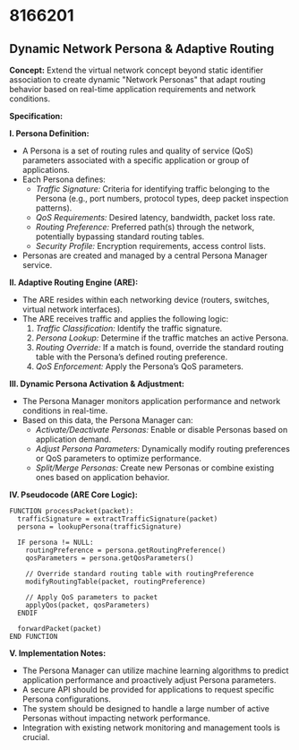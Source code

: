 # 8166201

## Dynamic Network Persona & Adaptive Routing

**Concept:** Extend the virtual network concept beyond static identifier association to create dynamic "Network Personas" that adapt routing behavior based on real-time application requirements and network conditions.

**Specification:**

**I. Persona Definition:**

*   A Persona is a set of routing rules and quality of service (QoS) parameters associated with a specific application or group of applications.
*   Each Persona defines:
    *   *Traffic Signature:* Criteria for identifying traffic belonging to the Persona (e.g., port numbers, protocol types, deep packet inspection patterns).
    *   *QoS Requirements:*  Desired latency, bandwidth, packet loss rate.
    *   *Routing Preference:* Preferred path(s) through the network, potentially bypassing standard routing tables.
    *   *Security Profile:*  Encryption requirements, access control lists.
*   Personas are created and managed by a central Persona Manager service.

**II. Adaptive Routing Engine (ARE):**

*   The ARE resides within each networking device (routers, switches, virtual network interfaces).
*   The ARE receives traffic and applies the following logic:
    1.  *Traffic Classification:*  Identify the traffic signature.
    2.  *Persona Lookup:*  Determine if the traffic matches an active Persona.
    3.  *Routing Override:* If a match is found, override the standard routing table with the Persona’s defined routing preference.
    4.  *QoS Enforcement:*  Apply the Persona’s QoS parameters.

**III. Dynamic Persona Activation & Adjustment:**

*   The Persona Manager monitors application performance and network conditions in real-time.
*   Based on this data, the Persona Manager can:
    *   *Activate/Deactivate Personas:* Enable or disable Personas based on application demand.
    *   *Adjust Persona Parameters:* Dynamically modify routing preferences or QoS parameters to optimize performance.
    *   *Split/Merge Personas:*  Create new Personas or combine existing ones based on application behavior.

**IV. Pseudocode (ARE Core Logic):**

```
FUNCTION processPacket(packet):
  trafficSignature = extractTrafficSignature(packet)
  persona = lookupPersona(trafficSignature)

  IF persona != NULL:
    routingPreference = persona.getRoutingPreference()
    qosParameters = persona.getQosParameters()

    // Override standard routing table with routingPreference
    modifyRoutingTable(packet, routingPreference)

    // Apply QoS parameters to packet
    applyQos(packet, qosParameters)
  ENDIF

  forwardPacket(packet)
END FUNCTION
```

**V.  Implementation Notes:**

*   The Persona Manager can utilize machine learning algorithms to predict application performance and proactively adjust Persona parameters.
*   A secure API should be provided for applications to request specific Persona configurations.
*   The system should be designed to handle a large number of active Personas without impacting network performance.
*   Integration with existing network monitoring and management tools is crucial.